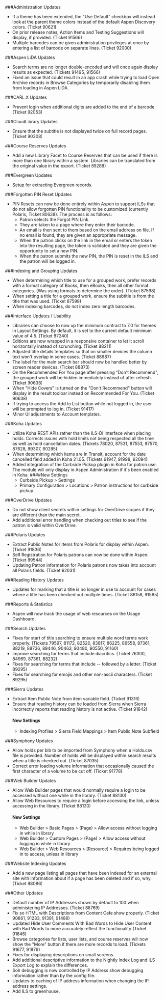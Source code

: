 ###Administration Updates
- If a theme has been extended, the "Use Default" checkbox will instead look at the parent theme colors instead of the default Aspen Discovery colors. (Ticket 90621)
- On prior release notes, Action Items and Testing Suggestions will display, if provided. (Ticket 91566)
- Multiple barcodes can be given administration privileges at once by entering a list of barcode on separate lines. (Ticket 92030)
 
###Aspen LiDA Updates
- Search terms are no longer double-encoded and will once again display results as expected. (Tickets 91495, 91566)
- Fixed an issue that could result in an app crash while trying to load Open Archive records in Browse Categories by temporarily disabling them from loading in Aspen LiDA.

###CARL.X Updates
- Prevent login when additional digits are added to the end of a barcode. (Ticket 92053)

###CloudLibrary Updates
- Ensure that the subtitle is not displayed twice on full record pages.  (Ticket 90308) 

###Course Reserves Updates
- Add a new Library Facet to Course Reserves that can be used if there is more than one library within a system. Libraries can be translated from the original value in the export. (Ticket 85288)

###Evergreen Updates
- Setup for extracting Evergreen records. 

###Forgotten PIN Reset Updates
- PIN Resets can now be done entirely within Aspen to support ILSs that do not allow forgotten PIN functionality to be customized (currently Polaris, Ticket 80638). The process is as follows:
  - Patron selects the Forgot PIN Link. 
  - They are taken to a page where they enter their barcode. 
  - An email is then sent to them based on the email address on file. If no email is found, they are given an appropriate message.  
  - When the patron clicks on the link in the email or enters the token into the resulting page, the token is validated and they are given the opportunity to set a new PIN. 
  - When the patron submits the new PIN, the PIN is reset in the ILS and the patron will be logged in. 

###Indexing and Grouping Updates
- When determining which title to use for a grouped work, prefer records with a format category of Books, then eBooks, then all other format categories. (Was using formats to determine the order).  (Ticket 87598)
- When setting a title for a grouped work, ensure the subtitle is from the title that was used. (Ticket 87598)
- When indexing barcodes, do not index zero length barcodes.

###Interface Updates / Usability
- Libraries can choose to now up the minimum contrast to 7.0 for themes in Layout Settings. By default, it is set to the current default minimum value of 4.5. (Ticket 87240)
- Editions are now wrapped in a responsive container to let it scroll horizontally instead of scrunching. (Ticket 88211)
- Adjusted title details templates so that on smaller devices the column text won't overlap in some cases. (Ticket 88687)
- The label for the main search bar should now be handled better by screen reader devices. (Ticket 88873)
- On the Recommended For You page after pressing "Don't Recommend", the grouped work will be hidden immediately instead of after refresh. (Ticket 90638)
- When "Hide Covers" is turned on the "Don't Recommend" button will display in the result toolbar instead on Recommended For You. (Ticket 90638)
- If trying to access the Add to List button while not logged in, the user will be prompted to log in. (Ticket 91417)
- Minor UI adjustments to Account templates.

###Koha Updates
- Utilize Koha REST APIs rather than the ILS-DI interface when placing holds.  Corrects issues with hold limits not being respected all the time as well as hold cancellation dates.  (Tickets 78020, 87531, 87553, 87570, 87628, 89307, 90285) 
- When determining which items are In Transit, account for the date cancelled field added in Koha 21.05.  (Tickets 91947, 91998, 92094)
- Added integration of the Curbside Pickup plugin in Koha for patron use. The module will only display in Aspen Administration if it's been enabled in Koha.
  ####New Settings
  - Curbside Pickup > Settings
  - Primary Configuration > Locations > Patron instructions for curbside pickup

###OverDrive Updates
- Do not show client secrets within settings for OverDrive scopes if they are different than the main secret. 
- Add additional error handling when checking out titles to see if the patron is valid within OverDrive. 

###Polaris Updates
- Extract Public Notes for Items from Polaris for display within Aspen. (Ticket 91836)
- Self Registration for Polaris patrons can now be done within Aspen. (Ticket 89544)
- Updating Patron information for Polaris patrons now takes into account all Polaris fields. (Ticket 92031)

###Reading History Updates
- Updates for marking that a title is no longer in use to account for cases where a title has been checked out multiple times. (Ticket 88158, 91565)

###Reports & Statistics
- Aspen will now track the usage of web resources on the Usage Dashboard.

###Search Updates
- Fixes for start of title searching to ensure multiple word terms work properly. (Tickets 79597, 81172, 82520, 83817, 86225, 86558, 87361, 88219, 88736, 89446, 90463, 90480, 90550, 91160)
- Improve searching for terms that include diacritics. (Ticket 76300, 84969, 87361, 88232)
- Fixes for searching for terms that include -- followed by a letter. (Ticket 89295)
- Fixes for searching for emojis and other non-ascii characters.  (Ticket 89295)

###Sierra Updates
- Extract Item Public Note from item variable field. (Ticket 91316)
- Ensure that reading history can be loaded from Sierra when Sierra incorrectly reports that reading history is not active. (Ticket 91842)  
  #### New Settings
  - Indexing Profiles > Sierra Field Mappings > Item Public Note Subfield 
  
###Symphony Updates
- Allow holds per bib to be imported from Symphony when a Holds.csv file is provided. Number of holds will be displayed within search results when a title is checked out. (Ticket 87035)
- Correct error loading volume information that occasionally caused the first character of a volume to be cut off. (Ticket 91778) 

###Web Builder Updates
- Allow Web Builder pages that would normally require a login to be accessed without one while in the library. (Ticket 88130)
- Allow Web Resources to require a login before accessing the link, unless accessing in the library. (Ticket 88130)
  #### New Settings
  - Web Builder > Basic Pages > (Page) > Allow access without logging in while in library
  - Web Builder > Custom Pages > (Page) > Allow access without logging in while in library
  - Web Builder > Web Resources > (Resource) > Requires being logged in to access, unless in library 

###Website Indexing Updates
- Add a new page listing all pages that have been indexed for an external site with information about if a page has been deleted and if so, why. (Ticket 88086)

###Other Updates
- Default number of IP Addresses shown by default to 100 when administering IP Addresses. (Ticket 88769)
- Fix so HTML with Descriptions from Content Cafe show properly.  (Ticket 90861, 91233, 91391, 91489)
- Updated Hide User Comments With Bad Words to Hide User Content with Bad Words to more accurately reflect the functionality (Ticket 91646)
- Browse categories for lists, user lists, and course reserves will now show the "More" button if there are more records to load. (Tickets 91677, 91879)
- Fixes for displaying descriptions on small screens.  
- Add additional descriptive information to the Nightly Index Log and ILS Export Log to explain the differences. 
- Solr debugging is now controlled by IP Address show debugging information rather than by the config file.
- Updates to caching of IP address information when changing the IP address settings.  
- Add ILS to greenhouse.
